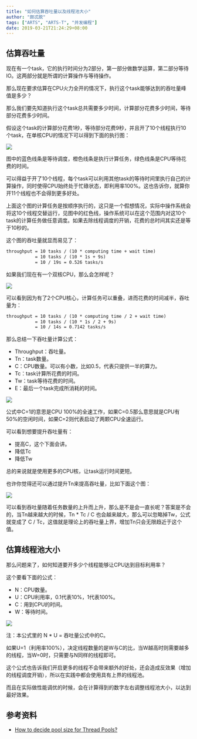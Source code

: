 ```yaml
---
title: "如何估算吞吐量以及线程池大小"
author: "颇忒脱"
tags: ["ARTS", "ARTS-T", "并发编程"]
date: 2019-03-21T21:24:29+08:00
---
```


<!--more-->

## 估算吞吐量

现在有一个task，它的执行时间分为2部分，第一部分做数学运算，第二部分等待IO。这两部分就是所谓的计算操作与等待操作。

那么现在要求估算在CPU火力全开的情况下，执行这个task能够达到的吞吐量峰值是多少？

那么我们要先知道执行这个task总共需要多少时间，计算部分花费多少时间，等待部分花费多少时间。

假设这个task的计算部分花费1秒，等待部分花费9秒，并且开了10个线程执行10个task，在单核CPU的情况下可以得到下面的执行图：

![](1-core.png)

图中的蓝色线条是等待调度，橙色线条是执行计算任务，绿色线条是CPU等待花费的时间。

可以得益于开了10个线程，每个task可以利用其他task的等待时间里执行自己的计算操作，同时使得CPU始终处于忙碌状态，即利用率100%。这也告诉你，就算你开11个线程也不会得到更多好处。

上面这个图的计算任务是按顺序执行的，这只是一个假想情况，实际中操作系统会将这10个线程交替运行，见图中的红色线，操作系统可以在这个范围内对这10个task的计算任务做任意调度。如果去除线程调度的开销，花费的总时间其实还是等于10秒的。

这个图的吞吐量就显而易见了：

```txt
throughput = 10 tasks / (10 * computing time + wait time) 
           = 10 tasks / (10 * 1s + 9s) 
           = 10 / 19s = 0.526 tasks/s
```

如果我们现在有一个双核CPU，那么会怎样呢？

![](2-cores.png)

可以看到因为有了2个CPU核心，计算任务可以重叠，进而花费的时间减半，吞吐量为：

```txt
throughput = 10 tasks / (10 * computing time / 2 + wait time) 
           = 10 tasks / (10 * 1s / 2 + 9s) 
           = 10 / 14s = 0.7142 tasks/s
```

那么总结一下吞吐量计算公式：

* Throughput：吞吐量。
* Tn：task数量。
* C：CPU数量。可以有小数，比如0.5，代表只提供一半的算力。
* Tc：task计算所花费的时间。
* Tw：task等待花费的时间。
* E：最后一个task完成所消耗的时间。

![](throughput-formula.png)

公式中C=1的意思是CPU 100%的全速工作，如果C=0.5那么意思就是CPU有50%的空闲时间，如果C=2则代表启动了两颗CPU全速运行。

可以看到想要提升吞吐量有：

* 提高C，这个下面会讲。
* 降低Tc
* 降低Tw

总的来说就是使用更多的CPU核，让task运行时间更短。

也许你觉得还可以通过提升Tn来提高吞吐量，比如下面这个图：

![](task-number-throughput.png)

可以看到吞吐量随着任务数量的上升而上升，那么是不是会一直长呢？答案是不会的，当Tn越来越大的时候，Tn * Tc / C 也会越来越大，那么可以忽略掉Tw，公式就变成了 C / Tc，这值就是理论上的吞吐量上界，增加Tn只会无限趋近于这个值。

## 估算线程池大小

那么问题来了，如何知道要开多少个线程能够让CPU达到目标利用率？

这个要看下面的公式：

* N：CPU数量。
* U：CPU利用率，0.1代表10%，1代表100%。
* C：用到CPU的时间。
* W：等待时间。

![](thread-pool-formula.png)

注：本公式里的 N * U = 吞吐量公式中的C。

如果U=1（利用率100%），决定线程数量的是W与C的比，当W越高时则需要越多的线程，当W=0时，只需要与N同样的线程即可。

这个公式也告诉我们开启更多的线程不会带来额外的好处，还会造成反效果（增加的线程调度开销），所以在实践中都会使用具有上界的线程池。

而且在实际做性能调优的时候，会在计算得到的数字左右调整线程池大小，以达到最好效果。

## 参考资料

* [How to decide pool size for Thread Pools?][1]

[1]: http://yuanhsh.blogspot.com/2015/07/how-to-decide-pool-size-for-thread-pools.html